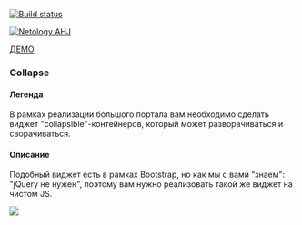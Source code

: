 [![Build status](https://ci.appveyor.com/api/projects/status/aeunxivuc6sijarg/branch/main?svg=true)](https://ci.appveyor.com/project/natalia-smyslova/anim/branch/main)

[![Netology AHJ](https://github.com/natalia-smyslova/anim/actions/workflows/web.yml/badge.svg)](https://github.com/natalia-smyslova/anim/actions/workflows/web.yml)

[ДЕМО](https://natalia-smyslova.github.io/anim/)

### Collapse

#### Легенда

В рамках реализации большого портала вам необходимо сделать виджет "collapsible"-контейнеров, который может разворачиваться и сворачиваться.

#### Описание

Подобный виджет есть в рамках Bootstrap, но как мы с вами "знаем": "jQuery не нужен", поэтому вам нужно реализовать такой же виджет на чистом JS.

![](https://github.com/natalia-smyslova/ahj-homeworks/raw/video/anim/pic/collapse.gif)
